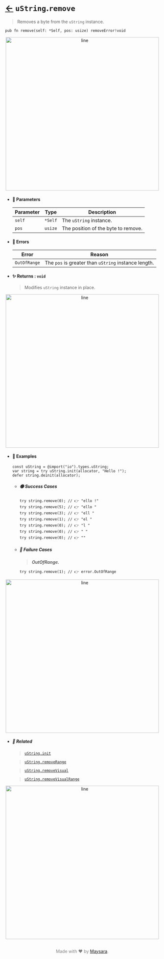 # [←](../uString.md) `uString`.`remove`

> Removes a byte from the `uString` instance.

```zig
pub fn remove(self: *Self, pos: usize) removeError!void
```


<div align="center">
<img src="https://raw.githubusercontent.com/Super-ZIG/io/refs/heads/main/dist/img/md/line.png" alt="line" style="width:500px;"/>
</div>

- #### 🧩 Parameters

    | Parameter | Type    | Description                         |
    | --------- | ------- | ----------------------------------- |
    | `self`    | `*Self` | The `uString` instance.              |
    | `pos`     | `usize` | The position of the byte to remove. |

- #### 🚫 Errors

    | Error        | Reason                                              |
    | ------------ | --------------------------------------------------- |
    | `OutOfRange` | The `pos` is greater than `uString` instance length. |

- #### ✨ Returns : `void`

    > Modifies `uString` instance in place.

<div align="center">
<img src="https://raw.githubusercontent.com/Super-ZIG/io/refs/heads/main/dist/img/md/line.png" alt="line" style="width:500px;"/>
</div>

- #### 🧪 Examples

    ```zig
    const uString = @import("io").types.uString;
    var string = try uString.init(allocator, "Hello !");
    defer string.deinit(allocator);
    ```

    - ##### 🟢 Success Cases

        ```zig
        try string.remove(0); // 👉 "ello !"
        try string.remove(5); // 👉 "ello "
        try string.remove(3); // 👉 "ell "
        try string.remove(1); // 👉 "el "
        try string.remove(0); // 👉 "l "
        try string.remove(0); // 👉 " "
        try string.remove(0); // 👉 ""
        ```

    - ##### 🔴 Failure Cases

        > **_OutOfRange._**

        ```zig
        try string.remove(1); // 👉 error.OutOfRange
        ```

<div align="center">
<img src="https://raw.githubusercontent.com/Super-ZIG/io/refs/heads/main/dist/img/md/line.png" alt="line" style="width:500px;"/>
</div>

- ##### 🔗 Related

  > [`uString.init`](./init.md)

  > [`uString.removeRange`](./removeRange.md)

  > [`uString.removeVisual`](./removeVisual.md)

  > [`uString.removeVisualRange`](./removeVisualRange.md)

<div align="center">
<img src="https://raw.githubusercontent.com/Super-ZIG/io/refs/heads/main/dist/img/md/line.png" alt="line" style="width:500px;"/>
</div>

<p align="center" style="color:grey;"><br />Made with ❤️ by <a href="http://github.com/maysara-elshewehy" target="blank">Maysara</a>.</p>